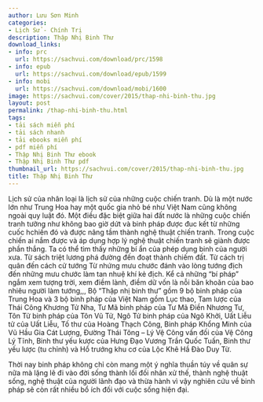 ```yaml
---
author: Lưu Sơn Minh
categories:
- Lịch Sử - Chính Trị
description: Thập Nhị Binh Thư
download_links:
- info: prc
  url: https://sachvui.com/download/prc/1598
- info: epub
  url: https://sachvui.com/download/epub/1599
- info: mobi
  url: https://sachvui.com/download/mobi/1600
image: https://sachvui.com/cover/2015/thap-nhi-binh-thu.jpg
layout: post
permalink: /thap-nhi-binh-thu.html
tags:
- tải sách miễn phí
- tải sách nhanh
- tải ebooks miễn phí
- pdf miễn phí
- Thập Nhị Binh Thư ebook
- Thập Nhị Binh Thư pdf
thumbnail_url: https://sachvui.com/cover/2015/thap-nhi-binh-thu.jpg
title: Thập Nhị Binh Thư
---
```


 <div class="item-desc text-justify"> <p>Lịch sử của nhân loại là lịch sử của những cuộc chiến tranh. Dù là một nước lớn như Trung Hoa hay một quốc gia nhỏ bé như Việt Nam cũng không ngoài quy luật đó. Một điều đặc biệt giữa hai đất nước là những cuộc chiến tranh tưởng như không bao giờ dứt và binh pháp được đuc kết từ những cuốc hchiến đó và được nâng tầm thành nghệ thuật chiến tranh. Trong cuộc chiến ai nắm được và áp dụng hợp lý nghệ thuật chiến tranh sẽ giành được phần thắng. Ta có thể tìm thấy những bí ẩn của phép dụng binh của người xưa. Từ sách triệt lương phá đường đến đoạt thành chiếm đất. Từ cách trị quân đến cách cử tướng Từ nhứng mưu chước đánh vào lòng tướng địch đến những mưu chước làm tan nhuệ khí kẻ địch. Kể cả những “bí pháp” ngắm xem tượng trời, xem điềm lành, điềm dữ vốn là nỗi băn khoăn của bao nhiêu người làm tướng,,, Bộ “Thập nhị binh thư” gồm 9 bộ binh pháp của Trung Hoa và 3 bộ binh pháp của Việt Nam gồm Lục thao, Tam lược của Thái Công Khương Tử Nha, Tư Mã binh pháp của Tư Mã Điền Nhương Tư, Tôn Tử binh pháp của Tôn Vũ Tử, Ngô Tử binh pháp của Ngô Khởi, Uất Liễu tử của Uất Liễu, Tố thư của Hoàng Thạch Công, Binh pháp Khổng Minh của Vũ Hầu Gia Cát Lượng, Đường Thái Tông – Lý Vệ Công vấn đối của Vệ Công Lý Tĩnh, Binh thư yếu kược của Hưng Đạo Vương Trần Quốc Tuấn, Binh thư yếu lược (tu chỉnh) và Hổ trướng khu cơ của Lộc Khê Hầ Đào Duy Từ.</p><p>Thời nay binh pháp không chỉ còn mang một ý nghĩa thuần túy về quân sự nữa mà lặng lẽ đi vào đời sống thành lối đối nhân xử thế, thành nghệ thuật sống, nghệ thuật của người lãnh đạo và thừa hành vì vậy nghiên cứu về binh pháp sẽ còn rất nhiều bổ ích đối với cuộc sống hiện đại.</p> </div>
